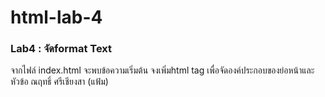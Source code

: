 # html-lab-4
### Lab4 : จัดformat Text
จากไฟล์ index.html  จะพบข้อความเริ่มต้น จงเพิ่มhtml tag เพื่อจัดองค์ประกอบของย่อหน้าและหัวข้อ
ณฤทธิ์ ศรีเชียงสา (แฟ้ม)